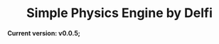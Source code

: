 <div style="text-align: center;"><h1>Simple Physics Engine by Delfi</h1></div>

#### Current version: v0.0.5;
